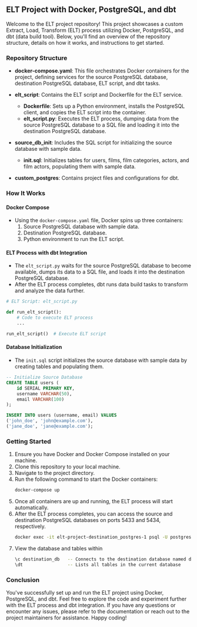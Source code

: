 ## ELT Project with Docker, PostgreSQL, and dbt

Welcome to the ELT project repository! This project showcases a custom Extract, Load, Transform (ELT) process utilizing Docker, PostgreSQL, and dbt (data build tool). Below, you'll find an overview of the repository structure, details on how it works, and instructions to get started.

### Repository Structure

- **docker-compose.yaml**: This file orchestrates Docker containers for the project, defining services for the source PostgreSQL database, destination PostgreSQL database, ELT script, and dbt tasks.
  
- **elt_script**: Contains the ELT script and Dockerfile for the ELT service.
  - **Dockerfile**: Sets up a Python environment, installs the PostgreSQL client, and copies the ELT script into the container.
  - **elt_script.py**: Executes the ELT process, dumping data from the source PostgreSQL database to a SQL file and loading it into the destination PostgreSQL database.
  
- **source_db_init**: Includes the SQL script for initializing the source database with sample data.
  - **init.sql**: Initializes tables for users, films, film categories, actors, and film actors, populating them with sample data.

- **custom_postgres**: Contains project files and configurations for dbt.

### How It Works

#### Docker Compose
- Using the `docker-compose.yaml` file, Docker spins up three containers:
  1. Source PostgreSQL database with sample data.
  2. Destination PostgreSQL database.
  3. Python environment to run the ELT script.

#### ELT Process with dbt Integration
- The `elt_script.py` waits for the source PostgreSQL database to become available, dumps its data to a SQL file, and loads it into the destination PostgreSQL database.
- After the ELT process completes, dbt runs data build tasks to transform and analyze the data further.

```python
# ELT Script: elt_script.py

def run_elt_script():
    # Code to execute ELT process
    ...

run_elt_script()  # Execute ELT script
```

#### Database Initialization
- The `init.sql` script initializes the source database with sample data by creating tables and populating them.

```sql
-- Initialize Source Database
CREATE TABLE users (
    id SERIAL PRIMARY KEY,
    username VARCHAR(50),
    email VARCHAR(100)
);

INSERT INTO users (username, email) VALUES
('john_doe', 'john@example.com'),
('jane_doe', 'jane@example.com');
```

### Getting Started

1. Ensure you have Docker and Docker Compose installed on your machine.
2. Clone this repository to your local machine.
3. Navigate to the project directory.
4. Run the following command to start the Docker containers:
   ```bash
   docker-compose up
   ```
5. Once all containers are up and running, the ELT process will start automatically.
6. After the ELT process completes, you can access the source and destination PostgreSQL databases on ports 5433 and 5434, respectively.
    ```bash
    docker exec -it elt-project-destination_postgres-1 psql -U postgres
    ```
7. View the database and tables within 
    ```bash
    \c destination_db   -- Connects to the destination database named destination_db
    \dt                 -- Lists all tables in the current database
    ```
### Conclusion

You've successfully set up and run the ELT project using Docker, PostgreSQL, and dbt. Feel free to explore the code and experiment further with the ELT process and dbt integration. If you have any questions or encounter any issues, please refer to the documentation or reach out to the project maintainers for assistance. Happy coding!